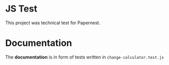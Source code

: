 # JS Test

This project was technical test for Papernest.

# Documentation

The **documentation** is in form of tests written in `change-calculator.test.js`

